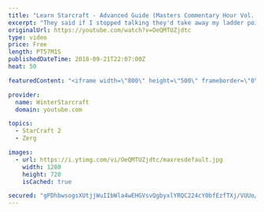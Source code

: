 ```yaml
---
title: "Learn Starcraft - Advanced Guide (Masters Commentary Hour Vol. 1)"
excerpt: "They said if I stopped talking they'd take away my ladder points. Next one I upload will have more terran/toss blame RNGesus."
originalUrl: https://youtube.com/watch?v=OeQMTUZjdtc
type: video
price: Free
length: PT57M1S
publishedDateTime: 2018-09-21T22:07:00Z
heat: 50

featuredContent: "<iframe width=\"800\" height=\"500\" frameborder=\"0\" src=\"https://www.youtube.com/embed/OeQMTUZjdtc\" allow=\"accelerometer; autoplay; encrypted-media; gyroscope; picture-in-picture\" allowfullscreen></iframe>"

provider:
  name: WinterStarcraft
  domain: youtube.com

topics:
  - StarCraft 2
  - Zerg

images:
  - url: https://i.ytimg.com/vi/OeQMTUZjdtc/maxresdefault.jpg
    width: 1280
    height: 720
    isCached: true

secured: "gPDhbwsogsXUtjjWuIIbWla4wEHGVsvQgbyxlYRQC224cY0bfEzfTXj/VUUo/jlWJtmsqMpA2OiVETlTXtdwCTdCrdVUAEpTgRkz8FNqgWZjWRZpSF7CUGlpWOJXr96qgxfMLAAMHcp67DEcJqS+OxZCv66TVXUANsPq5qv8KcjuGk9rnGE2nK+s4fdHf2N0NILtSq+EKdJXZ9G4wzCHq+ow346TeX33Rg0XG2YoW6KR0IUfQ2AcsCALwR3Aiqmg0vpEBFh7Qneo3y/L/ECvJ17ZOG/z26JPse3W10cn8+qFc4P6jWI21O0g62HseKH03nHrnEdrTwYgTiiEdxjOZGIQ2A8815OtgOyFnFAUNRu4Al0t7iRLwfBI0gmYMgXViktd5mPBIxagVtoz1vbG/SlOOGlLXK0mZKPhWhn8API=;geywZh0vAb7muwMWv8vvgA=="
---
```


